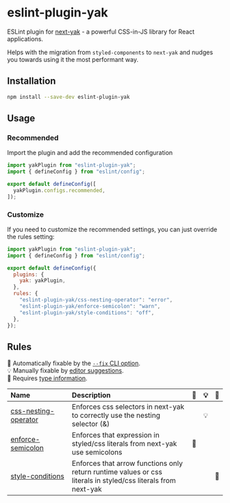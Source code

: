 # eslint-plugin-yak

ESLint plugin for [next-yak](https://yak.js.org/) - a powerful CSS-in-JS library for React applications.

Helps with the migration from `styled-components` to `next-yak` and nudges you towards using it the most performant way.

## Installation

```bash
npm install --save-dev eslint-plugin-yak
```

## Usage

### Recommended

Import the plugin and add the recommended configuration

```js
import yakPlugin from "eslint-plugin-yak";
import { defineConfig } from "eslint/config";

export default defineConfig([
  yakPlugin.configs.recommended,
]);
```

### Customize

If you need to customize the recommended settings, you can just override the rules setting:

```js
import yakPlugin from "eslint-plugin-yak";
import { defineConfig } from "eslint/config";

export default defineConfig({
  plugins: {
    yak: yakPlugin,
  },
  rules: {
    "eslint-plugin-yak/css-nesting-operator": "error",
    "eslint-plugin-yak/enforce-semicolon": "warn",
    "eslint-plugin-yak/style-conditions": "off",
  },
});
```

## Rules

<!-- begin auto-generated rules list -->

🔧 Automatically fixable by the [`--fix` CLI option](https://eslint.org/docs/user-guide/command-line-interface#--fix).\
💡 Manually fixable by [editor suggestions](https://eslint.org/docs/latest/use/core-concepts#rule-suggestions).\
💭 Requires [type information](https://typescript-eslint.io/linting/typed-linting).

| Name                                                         | Description                                                                                                   | 🔧 | 💡 | 💭 |
| :----------------------------------------------------------- | :------------------------------------------------------------------------------------------------------------ | :- | :- | :- |
| [css-nesting-operator](./docs/rules/css-nesting-operator.md) | Enforces css selectors in next-yak to correctly use the nesting selector (&)                                  |    | 💡 |    |
| [enforce-semicolon](./docs/rules/enforce-semicolon.md)       | Enforces that expression in styled/css literals from next-yak use semicolons                                  | 🔧 |    |    |
| [style-conditions](./docs/rules/style-conditions.md)         | Enforces that arrow functions only return runtime values or css literals in styled/css literals from next-yak |    |    | 💭 |

<!-- end auto-generated rules list -->

